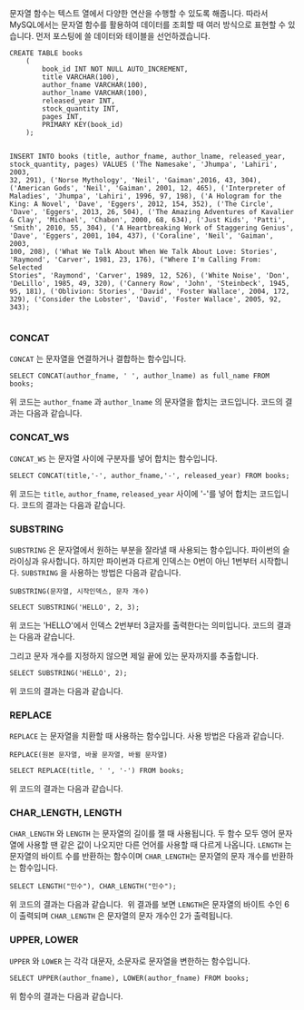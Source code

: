 <p>문자열 함수는 텍스트 열에서 다양한 연산을 수행할 수 있도록 해줍니다. 따라서 MySQL에서는 문자열 함수를 활용하여 데이터를 조회할 때 여러 방식으로 표현할 수 있습니다. 먼저 포스팅에 쓸 데이터와 테이블을 선언하겠습니다.</p>
<pre><code class="language-sql">CREATE TABLE books 
    (
        book_id INT NOT NULL AUTO_INCREMENT,
        title VARCHAR(100),
        author_fname VARCHAR(100),
        author_lname VARCHAR(100),
        released_year INT,
        stock_quantity INT,
        pages INT,
        PRIMARY KEY(book_id)
    );

INSERT INTO books (title, author_fname, author_lname, released_year, stock_quantity, pages)
VALUES
('The Namesake', 'Jhumpa', 'Lahiri', 2003, 32, 291),
('Norse Mythology', 'Neil', 'Gaiman',2016, 43, 304),
('American Gods', 'Neil', 'Gaiman', 2001, 12, 465),
('Interpreter of Maladies', 'Jhumpa', 'Lahiri', 1996, 97, 198),
('A Hologram for the King: A Novel', 'Dave', 'Eggers', 2012, 154, 352),
('The Circle', 'Dave', 'Eggers', 2013, 26, 504),
('The Amazing Adventures of Kavalier &amp; Clay', 'Michael', 'Chabon', 2000, 68, 634),
('Just Kids', 'Patti', 'Smith', 2010, 55, 304),
('A Heartbreaking Work of Staggering Genius', 'Dave', 'Eggers', 2001, 104, 437),
('Coraline', 'Neil', 'Gaiman', 2003, 100, 208),
('What We Talk About When We Talk About Love: Stories', 'Raymond', 'Carver', 1981, 23, 176),
(&quot;Where I'm Calling From: Selected Stories&quot;, 'Raymond', 'Carver', 1989, 12, 526),
('White Noise', 'Don', 'DeLillo', 1985, 49, 320),
('Cannery Row', 'John', 'Steinbeck', 1945, 95, 181),
('Oblivion: Stories', 'David', 'Foster Wallace', 2004, 172, 329),
('Consider the Lobster', 'David', 'Foster Wallace', 2005, 92, 343);</code></pre>
<h3 id="concat">CONCAT</h3>
<p><code>CONCAT</code> 는 문자열을 연결하거나 결합하는 함수입니다.</p>
<pre><code class="language-sql">SELECT CONCAT(author_fname, ' ', author_lname) as full_name FROM books;</code></pre>
<p>위 코드는 <code>author_fname</code> 과 <code>author_lname</code> 의 문자열을 합치는 코드입니다.
코드의 결과는 다음과 같습니다.
<img alt="" src="https://velog.velcdn.com/images/1113mj/post/cb86658f-89e6-44d7-89e8-75209764dcfd/image.png" /></p>
<h3 id="concat_ws">CONCAT_WS</h3>
<p><code>CONCAT_WS</code> 는 문자열 사이에 구분자를 넣어 합치는 함수입니다.</p>
<pre><code class="language-sql">SELECT CONCAT(title,'-', author_fname,'-', released_year) FROM books;</code></pre>
<p>위 코드는 <code>title</code>, <code>author_fname</code>, <code>released_year</code> 사이에 '-'를 넣어 합치는 코드입니다.
코드의 결과는 다음과 같습니다.
<img alt="" src="https://velog.velcdn.com/images/1113mj/post/ded6f5b5-5df2-429c-b6bd-207746849605/image.png" /></p>
<h3 id="substring">SUBSTRING</h3>
<p><code>SUBSTRING</code> 은 문자열에서 원하는 부분을 잘라낼 때 사용되는 함수입니다. 파이썬의 슬라이싱과 유사합니다.
하지만 파이썬과 다르게 인덱스는 0번이 아닌 1번부터 시작합니다. <code>SUBSTRING</code> 을 사용하는 방법은 다음과 같습니다.</p>
<pre><code class="language-sql">SUBSTRING(문자열, 시작인덱스, 문자 개수)</code></pre>
<pre><code class="language-sql">SELECT SUBSTRING('HELLO', 2, 3);</code></pre>
<p>위 코드는 'HELLO'에서 인덱스 2번부터 3글자를 출력한다는 의미입니다. 코드의 결과는 다음과 같습니다.
<img alt="" src="https://velog.velcdn.com/images/1113mj/post/4aadbb18-51ce-4318-b197-1d753f426d09/image.png" /></p>
<p>그리고 문자 개수를 지정하지 않으면 제일 끝에 있는 문자까지를 추출합니다.</p>
<pre><code class="language-sql">SELECT SUBSTRING('HELLO', 2);</code></pre>
<p>위 코드의 결과는 다음과 같습니다.
<img alt="" src="https://velog.velcdn.com/images/1113mj/post/356e1359-028a-40d8-95c2-911188885376/image.png" /></p>
<h3 id="replace">REPLACE</h3>
<p><code>REPLACE</code> 는 문자열을 치환할 때 사용하는 함수입니다. 사용 방법은 다음과 같습니다.</p>
<pre><code class="language-sql">REPLACE(원본 문자열, 바꿀 문자열, 바뀔 문자열)</code></pre>
<pre><code>SELECT REPLACE(title, ' ', '-') FROM books;</code></pre><p>위 코드의 결과는 다음과 같습니다.
<img alt="" src="https://velog.velcdn.com/images/1113mj/post/c7020615-af9c-4c3b-b2f7-a0c3623dcdef/image.png" /></p>
<h3 id="char_length-length">CHAR_LENGTH, LENGTH</h3>
<p><code>CHAR_LENGTH</code> 와 <code>LENGTH</code> 는 문자열의 길이를 잴 때 사용됩니다. 두 함수 모두 영어 문자열에 사용할 땐 같은 값이 나오지만 다른 언어를 사용할 때 다르게 나옵니다. <code>LENGTH</code> 는 문자열의 바이트 수를 반환하는 함수이며 <code>CHAR_LENGTH</code>는 문자열의 문자 개수를 반환하는 함수입니다.</p>
<pre><code class="language-sql">SELECT LENGTH(&quot;민수&quot;), CHAR_LENGTH(&quot;민수&quot;);</code></pre>
<p>위 코드의 결과는 다음과 같습니다.
<img alt="" src="https://velog.velcdn.com/images/1113mj/post/e5a9c98d-0f98-4abc-b882-4ef2c4cdee46/image.png" />
위 결과를 보면 <code>LENGTH</code>은 문자열의 바이트 수인 6이 출력되며 <code>CHAR_LENGTH</code> 은 문자열의 문자 개수인 2가 출력됩니다.</p>
<h3 id="upper-lower">UPPER, LOWER</h3>
<p><code>UPPER</code> 와 <code>LOWER</code> 는 각각 대문자, 소문자로 문자열을 변한하는 함수입니다. </p>
<pre><code class="language-sql">SELECT UPPER(author_fname), LOWER(author_fname) FROM books;</code></pre>
<p>위 함수의 결과는 다음과 같습니다.
<img alt="" src="https://velog.velcdn.com/images/1113mj/post/e915bef6-fac4-4b8d-95d2-f7a2b18783f4/image.png" /></p>